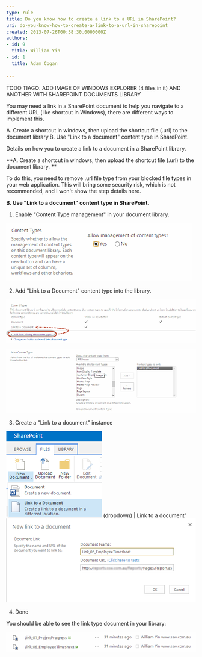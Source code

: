 ```yaml
---
type: rule
title: Do you know how to create a link to a URL in SharePoint?
uri: do-you-know-how-to-create-a-link-to-a-url-in-sharepoint
created: 2013-07-26T00:38:30.0000000Z
authors:
- id: 9
  title: William Yin
- id: 1
  title: Adam Cogan

---
```


​TODO TIAGO: ADD IMAGE OF WINDOWS EXPLORER (4 files in it) AND ANOTHER WITH SHAREPOINT DOCUMENTS LIBRARY​




You may need a link in a SharePoint document to help you navigate to a different URL (like shortcut in Windows), there are different ways to implement this.


A.  Create a shortcut in windows, then upload the shortcut file (.url) to the document library.B. Use "Link to a document" content type in SharePoint.



 
Details on how you to create a link to a document in a SharePoint library.

**A. Create a shortcut in windows, then upload the shortcut file (.url) to the document library. **

To do this, you need to remove .url file type from your blocked file types in your web application. This will bring some security risk, which is not recommended, and I won't show the step details here.

**B. Use "Link to a document" content type in SharePoint.**

1) Enable "Content Type management" in your document library.

![ Enable Content Type management in library setting](EnableContentTypeDocument.png)

2) Add "Link to a Document" content type into the library.

![ Add from existing site content type](AddExistContentType.png)

![ Select "Link to a Document" content type](SelectLinkToADocumentType.png)

3) Create a "Link to a document" instance

![ select "File | New Document ](CreateLinkToADocumentInstance.png)
(dropdown) | Link to a document"
![ Input "Name" and "URL"](InputLinkUrlAndName.png)

4) Done

You should be able to see the link type document in your library:

![ Link type documents with the lovely shortcut icon](LinksTypeDocumentsWithShortcutIcon.png)
